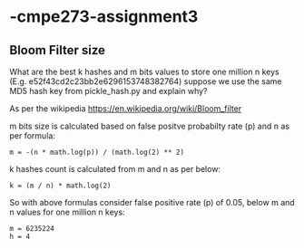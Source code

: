 # -cmpe273-assignment3

## Bloom Filter size

What are the best k hashes and m bits values to store one million n keys (E.g. e52f43cd2c23bb2e6296153748382764) suppose we use the same MD5 hash key from pickle_hash.py and explain why?

As per the wikipedia https://en.wikipedia.org/wiki/Bloom_filter

m bits size is calculated based on false positve probabilty rate (p) and n as per formula:

```
m = -(n * math.log(p)) / (math.log(2) ** 2)
```

k hashes count is calculated from m and n as per below:

```
k = (m / n) * math.log(2)
```

So with above formulas consider false positive rate (p) of 0.05, below m and n values for one million n keys:

```
m = 6235224
h = 4
```

